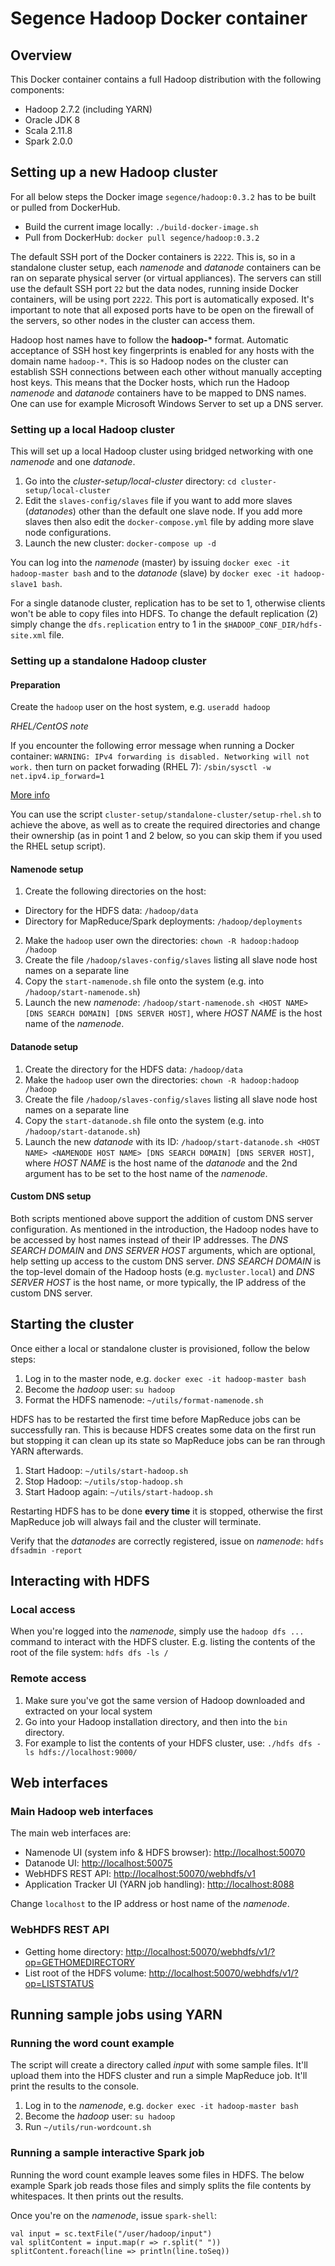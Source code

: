 Segence Hadoop Docker container
===============================

Overview
--------

This Docker container contains a full Hadoop distribution with the following components:

- Hadoop 2.7.2 (including YARN)
- Oracle JDK 8
- Scala 2.11.8
- Spark 2.0.0

Setting up a new Hadoop cluster
-------------------------------

For all below steps the Docker image `segence/hadoop:0.3.2` has to be built or
pulled from DockerHub.

- Build the current image locally: `./build-docker-image.sh`
- Pull from DockerHub: `docker pull segence/hadoop:0.3.2`

The default SSH port of the Docker containers is `2222`.
This is, so in a standalone cluster setup, each *namenode* and *datanode* containers
can be ran on separate physical server (or virtual appliances). The servers can
still use the default SSH port `22` but the data nodes, running inside Docker containers,
will be using port `2222`. This port is automatically exposed.
It's important to note that all exposed ports have to be open on the firewall of
the servers, so other nodes in the cluster can access them.

Hadoop host names have to follow the **hadoop-*** format.
Automatic acceptance of SSH host key fingerprints is enabled for any hosts with
the domain name `hadoop-*`. This is so Hadoop nodes on the cluster can establish
SSH connections between each other without manually accepting host keys.
This means that the Docker hosts, which run the Hadoop *namenode* and *datanode*
containers have to be mapped to DNS names. One can use for example
Microsoft Windows Server to set up a DNS server.

### Setting up a local Hadoop cluster

This will set up a local Hadoop cluster using bridged networking with one *namenode*
and one *datanode*.

1. Go into the *cluster-setup/local-cluster* directory: `cd cluster-setup/local-cluster`
2. Edit the `slaves-config/slaves` file if you want to add more slaves (*datanodes*)
other than the default one slave node. If you add more slaves then also edit the
`docker-compose.yml` file by adding more slave node configurations.
3. Launch the new cluster: `docker-compose up -d`

You can log into the *namenode* (master) by issuing `docker exec -it hadoop-master bash`
and to the *datanode* (slave) by `docker exec -it hadoop-slave1 bash`.

For a single datanode cluster, replication has to be set to 1, otherwise clients
won't be able to copy files into HDFS. To change the default replication (2) simply
change the `dfs.replication` entry to 1 in the `$HADOOP_CONF_DIR/hdfs-site.xml` file.

### Setting up a standalone Hadoop cluster

#### Preparation

Create the `hadoop` user on the host system, e.g. `useradd hadoop`

*RHEL/CentOS note*

If you encounter the following error message when running a Docker container:
`WARNING: IPv4 forwarding is disabled. Networking will not work.`
then turn on packet forwading (RHEL 7): `/sbin/sysctl -w net.ipv4.ip_forward=1`

[More info](https://www.centos.org/docs/5/html/Virtual_Server_Administration/s1-lvs-forwarding-VSA.html)

You can use the script `cluster-setup/standalone-cluster/setup-rhel.sh` to achieve
the above, as well as to create the required directories and change their ownership
(as in point 1 and 2 below, so you can skip them if you used the RHEL setup script).

#### Namenode setup

1. Create the following directories on the host:
  - Directory for the HDFS data: `/hadoop/data`
  - Directory for MapReduce/Spark deployments: `/hadoop/deployments`
2. Make the `hadoop` user own the directories: `chown -R hadoop:hadoop /hadoop`
3. Create the file `/hadoop/slaves-config/slaves` listing all slave node host names on a separate line
4. Copy the `start-namenode.sh` file onto the system (e.g. into `/hadoop/start-namenode.sh`)
5. Launch the new *namenode*:
`/hadoop/start-namenode.sh <HOST NAME> [DNS SEARCH DOMAIN] [DNS SERVER HOST]`,
where *HOST NAME* is the host name of the *namenode*.

#### Datanode setup

1. Create the directory for the HDFS data: `/hadoop/data`
2. Make the `hadoop` user own the directories: `chown -R hadoop:hadoop /hadoop`
3. Create the file `/hadoop/slaves-config/slaves` listing all slave node host names on a separate line
4. Copy the `start-datanode.sh` file onto the system (e.g. into `/hadoop/start-datanode.sh`)
5. Launch the new *datanode* with its ID:
`/hadoop/start-datanode.sh <HOST NAME> <NAMENODE HOST NAME> [DNS SEARCH DOMAIN] [DNS SERVER HOST]`,
where *HOST NAME* is the host name of the *datanode* and the 2nd argument has
to be set to the host name of the *namenode*.

#### Custom DNS setup

Both scripts mentioned above support the addition of custom DNS server configuration.
As mentioned in the introduction, the Hadoop nodes have to be accessed by host names
instead of their IP addresses. The *DNS SEARCH DOMAIN* and *DNS SERVER HOST*
arguments, which are optional, help setting up access to the custom DNS server.
*DNS SEARCH DOMAIN* is the top-level domain of the Hadoop hosts (e.g. `mycluster.local`)
and *DNS SERVER HOST* is the host name, or more typically, the IP address of the
custom DNS server.

Starting the cluster
--------------------

Once either a local or standalone cluster is provisioned, follow the below steps:

1. Log in to the master node, e.g. `docker exec -it hadoop-master bash`
2. Become the *hadoop* user: `su hadoop`
3. Format the HDFS namenode: `~/utils/format-namenode.sh`

HDFS has to be restarted the first time before MapReduce jobs can be successfully ran.
This is because HDFS creates some data on the first run but stopping it can clean up
its state so MapReduce jobs can be ran through YARN afterwards.

1. Start Hadoop: `~/utils/start-hadoop.sh`
2. Stop Hadoop: `~/utils/stop-hadoop.sh`
3. Start Hadoop again: `~/utils/start-hadoop.sh`

Restarting HDFS has to be done **every time** it is stopped, otherwise the first
MapReduce job will always fail and the cluster will terminate.

Verify that the *datanodes* are correctly registered, issue on *namenode*: `hdfs dfsadmin -report`

Interacting with HDFS
---------------------

### Local access

When you're logged into the *namenode*, simply use the `hadoop dfs ...` command
to interact with the HDFS cluster.
E.g. listing the contents of the root of the file system: `hdfs dfs -ls /`

### Remote access

1. Make sure you've got the same version of Hadoop downloaded and extracted on
your local system
2. Go into your Hadoop installation directory, and then into the `bin` directory.
3. For example to list the contents of your HDFS cluster, use: `./hdfs dfs -ls hdfs://localhost:9000/`

Web interfaces
--------------

### Main Hadoop web interfaces

The main web interfaces are:

- Namenode UI (system info & HDFS browser): [http://localhost:50070](http://localhost:50070)
- Datanode UI: [http://localhost:50075](http://localhost:50075)
- WebHDFS REST API: [http://localhost:50070/webhdfs/v1](http://localhost:50070/webhdfs/v1)
- Application Tracker UI (YARN job handling): [http://localhost:8088](http://localhost:8088)

Change `localhost` to the IP address or host name of the *namenode*.

### WebHDFS REST API

- Getting home directory: [http://localhost:50070/webhdfs/v1/?op=GETHOMEDIRECTORY](http://localhost:50070/webhdfs/v1/?op=GETHOMEDIRECTORY)
- List root of the HDFS volume: [http://localhost:50070/webhdfs/v1/?op=LISTSTATUS](http://localhost:50070/webhdfs/v1/?op=LISTSTATUS)

Running sample jobs using YARN
------------------------------

### Running the word count example

The script will create a directory called *input* with some sample files.
It'll upload them into the HDFS cluster and run a simple MapReduce job.
It'll print the results to the console.

1. Log in to the *namenode*, e.g. `docker exec -it hadoop-master bash`
2. Become the *hadoop* user: `su hadoop`
3. Run `~/utils/run-wordcount.sh`

### Running a sample interactive Spark job

Running the word count example leaves some files in HDFS.
The below example Spark job reads those files and simply splits the file contents by whitespaces. It then prints out the results.

Once you're on the *namenode*, issue `spark-shell`:

    val input = sc.textFile("/user/hadoop/input")
    val splitContent = input.map(r => r.split(" "))
    splitContent.foreach(line => println(line.toSeq))
